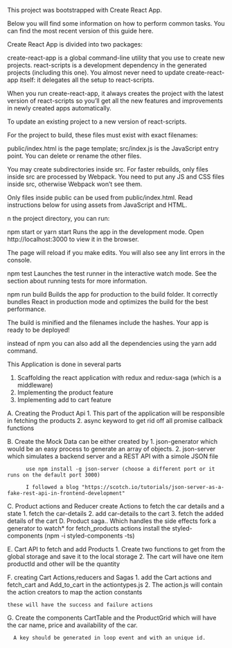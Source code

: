 This project was bootstrapped with Create React App.

Below you will find some information on how to perform common tasks.
You can find the most recent version of this guide here.

Create React App is divided into two packages:

create-react-app is a global command-line utility that you use to create new projects.
react-scripts is a development dependency in the generated projects (including this one).
You almost never need to update create-react-app itself: it delegates all the setup to react-scripts.

When you run create-react-app, it always creates the project with the latest version of react-scripts so you’ll get all the new features and improvements in newly created apps automatically.

To update an existing project to a new version of react-scripts.

For the project to build, these files must exist with exact filenames:

public/index.html is the page template;
src/index.js is the JavaScript entry point.
You can delete or rename the other files.

You may create subdirectories inside src. For faster rebuilds, only files inside src are processed by Webpack.
You need to put any JS and CSS files inside src, otherwise Webpack won’t see them.

Only files inside public can be used from public/index.html.
Read instructions below for using assets from JavaScript and HTML.

n the project directory, you can run:

npm start or yarn start
Runs the app in the development mode.
Open http://localhost:3000 to view it in the browser.

The page will reload if you make edits.
You will also see any lint errors in the console.

npm test
Launches the test runner in the interactive watch mode.
See the section about running tests for more information.

npm run build
Builds the app for production to the build folder.
It correctly bundles React in production mode and optimizes the build for the best performance.

The build is minified and the filenames include the hashes.
Your app is ready to be deployed!

 instead of npm you can also add all the dependencies using the yarn add command.


This Application is done in several parts
  1. Scaffolding the react application with redux and redux-saga (which is a middleware)
  2. Implementing the product feature
  3. Implementing add to cart feature

  A. Creating the Product Api
      1. This part of the application will be responsible in fetching the products
      2. async keyword to get rid off all promise callback functions
    
  B. Create the Mock Data
      can be either created by 
      1. json-generator which would be an easy process to generate an array of objects.
      2. json-server which simulates a backend server and a REST API with a simole JSON file

          use npm install -g json-server (choose a different port or it runs on the default port 3000)

          I followed a blog "https://scotch.io/tutorials/json-server-as-a-fake-rest-api-in-frontend-development"
      
  C. Product actions and Reducer
      create Actions to fetch the car details and a state
        1. fetch the car-details
        2. add car-details to the cart
        3. fetch the added details of the cart
  D. Product saga.. Which handles the side effects
      fork a generator to watch* for fetch_products actions
      install the styled-components (npm -i styled-components -ts)
    
  E. Cart API to fetch and add Products
      1. Create two functions to get from the global storage and save it to the local storage
      2. The cart will have one item productId and other will be the quantity

  F. creating Cart Actions,reducers and Sagas
      1. add the Cart actions and fetch_cart and Add_to_cart in the actiontypes.js
      2. The action.js will contain the action creators to map the action constants

    these will have the success and failure actions

  G. Create the components CartTable and the ProductGrid
      which will have the car name, price and availability of the car.

      A key should be generated in loop event and with an unique id.

  

  



